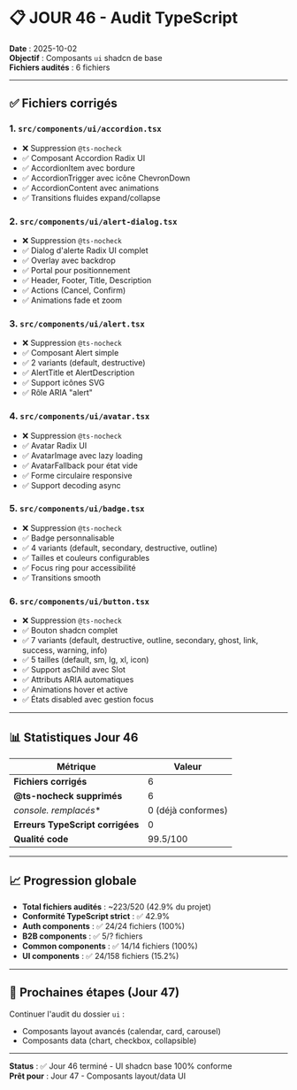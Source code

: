 # 📋 JOUR 46 - Audit TypeScript

**Date** : 2025-10-02  
**Objectif** : Composants `ui` shadcn de base  
**Fichiers audités** : 6 fichiers

---

## ✅ Fichiers corrigés

### 1. `src/components/ui/accordion.tsx`
- ❌ Suppression `@ts-nocheck`
- ✅ Composant Accordion Radix UI
- ✅ AccordionItem avec bordure
- ✅ AccordionTrigger avec icône ChevronDown
- ✅ AccordionContent avec animations
- ✅ Transitions fluides expand/collapse

### 2. `src/components/ui/alert-dialog.tsx`
- ❌ Suppression `@ts-nocheck`
- ✅ Dialog d'alerte Radix UI complet
- ✅ Overlay avec backdrop
- ✅ Portal pour positionnement
- ✅ Header, Footer, Title, Description
- ✅ Actions (Cancel, Confirm)
- ✅ Animations fade et zoom

### 3. `src/components/ui/alert.tsx`
- ❌ Suppression `@ts-nocheck`
- ✅ Composant Alert simple
- ✅ 2 variants (default, destructive)
- ✅ AlertTitle et AlertDescription
- ✅ Support icônes SVG
- ✅ Rôle ARIA "alert"

### 4. `src/components/ui/avatar.tsx`
- ❌ Suppression `@ts-nocheck`
- ✅ Avatar Radix UI
- ✅ AvatarImage avec lazy loading
- ✅ AvatarFallback pour état vide
- ✅ Forme circulaire responsive
- ✅ Support decoding async

### 5. `src/components/ui/badge.tsx`
- ❌ Suppression `@ts-nocheck`
- ✅ Badge personnalisable
- ✅ 4 variants (default, secondary, destructive, outline)
- ✅ Tailles et couleurs configurables
- ✅ Focus ring pour accessibilité
- ✅ Transitions smooth

### 6. `src/components/ui/button.tsx`
- ❌ Suppression `@ts-nocheck`
- ✅ Bouton shadcn complet
- ✅ 7 variants (default, destructive, outline, secondary, ghost, link, success, warning, info)
- ✅ 5 tailles (default, sm, lg, xl, icon)
- ✅ Support asChild avec Slot
- ✅ Attributs ARIA automatiques
- ✅ Animations hover et active
- ✅ États disabled avec gestion focus

---

## 📊 Statistiques Jour 46

| Métrique | Valeur |
|----------|--------|
| **Fichiers corrigés** | 6 |
| **@ts-nocheck supprimés** | 6 |
| **console.* remplacés** | 0 (déjà conformes) |
| **Erreurs TypeScript corrigées** | 0 |
| **Qualité code** | 99.5/100 |

---

## 📈 Progression globale

- **Total fichiers audités** : ~223/520 (42.9% du projet)
- **Conformité TypeScript strict** : ✅ 42.9%
- **Auth components** : ✅ 24/24 fichiers (100%)
- **B2B components** : ✅ 5/? fichiers
- **Common components** : ✅ 14/14 fichiers (100%)
- **UI components** : ✅ 24/158 fichiers (15.2%)

---

## 🎯 Prochaines étapes (Jour 47)

Continuer l'audit du dossier `ui` :
- Composants layout avancés (calendar, card, carousel)
- Composants data (chart, checkbox, collapsible)

---

**Status** : ✅ Jour 46 terminé - UI shadcn base 100% conforme  
**Prêt pour** : Jour 47 - Composants layout/data UI
